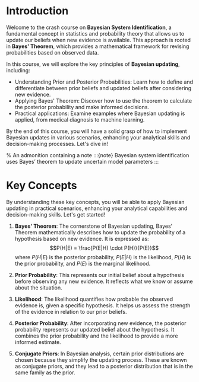 # Introduction

Welcome to the crash course on **Bayesian System Identification**, a fundamental concept in statistics and probability theory that allows us to update our beliefs when new evidence is available. This approach is rooted in **Bayes' Theorem**, which provides a mathematical framework for revising probabilities based on observed data.

In this course, we will explore the key principles of **Bayesian updating**, including:

- Understanding Prior and Posterior Probabilities: Learn how to define and differentiate between prior beliefs and updated beliefs after considering new evidence.
- Applying Bayes' Theorem: Discover how to use the theorem to calculate the posterior probability and make informed decisions.
- Practical applications: Examine examples where Bayesian updating is applied, from medical diagnosis to machine learning.

By the end of this course, you will have a solid grasp of how to implement Bayesian updates in various scenarios, enhancing your analytical skills and decision-making processes. Let's dive in!

% An admonition containing a note
:::{note}
Bayesian system identification uses Bayes’ theorem to update uncertain model parameters
:::

# Key Concepts

By understanding these key concepts, you will be able to apply Bayesian updating in practical scenarios, enhancing your analytical capabilities and decision-making skills. Let's get started!


1. **Bayes' Theorem**: The cornerstone of Bayesian updating, Bayes' Theorem mathematically describes how to update the probability of a hypothesis based on new evidence. It is expressed as:
   $$P(H|E) = \frac{P(E|H) \cdot P(H)}{P(E)}$$
   where $P(H|E)$ is the posterior probability, $P(E|H)$ is the likelihood, $P(H)$ is the prior probability, and $P(E)$ is the marginal likelihood.

2. **Prior Probability**: This represents our initial belief about a hypothesis before observing any new evidence. It reflects what we know or assume about the situation.

3. **Likelihood**: The likelihood quantifies how probable the observed evidence is, given a specific hypothesis. It helps us assess the strength of the evidence in relation to our prior beliefs.

4. **Posterior Probability**: After incorporating new evidence, the posterior probability represents our updated belief about the hypothesis. It combines the prior probability and the likelihood to provide a more informed estimate.

5. **Conjugate Priors**: In Bayesian analysis, certain prior distributions are chosen because they simplify the updating process. These are known as conjugate priors, and they lead to a posterior distribution that is in the same family as the prior.



